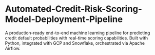 # Automated-Credit-Risk-Scoring-Model-Deployment-Pipeline
A production-ready end-to-end machine learning pipeline for predicting credit default probabilities with real-time scoring capabilities. Built with Python, integrated with GCP and Snowflake, orchestrated via Apache Airflow.

